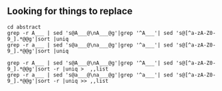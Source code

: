 

## Looking for things to replace

    cd abstract
    grep -r A___ | sed 's@A___@\nA___@g'|grep '^A___'| sed 's@[^a-zA-Z0-9_].*@@g'|sort |uniq
    grep -r a___ | sed 's@a___@\na___@g'|grep '^a___'| sed 's@[^a-zA-Z0-9_].*@@g'|sort |uniq

    grep -r A___ | sed 's@A___@\nA___@g'|grep '^A___'| sed 's@[^a-zA-Z0-9_].*@@g'|sort -r |uniq >  ,,list
    grep -r a___ | sed 's@a___@\na___@g'|grep '^a___'| sed 's@[^a-zA-Z0-9_].*@@g'|sort -r |uniq >> ,,list

